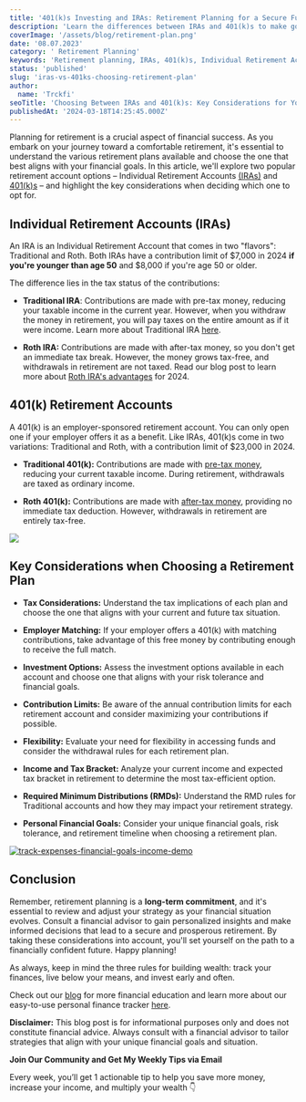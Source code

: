 ```yaml
---
title: '401(k)s Investing and IRAs: Retirement Planning for a Secure Future'
description: 'Learn the differences between IRAs and 401(k)s to make good choices for retirement. Understand tax implications, contribution limits, and employer benefits.'
coverImage: '/assets/blog/retirement-plan.png'
date: '08.07.2023'
category: ' Retirement Planning'
keywords: 'Retirement planning, IRAs, 401(k)s, Individual Retirement Accounts, Traditional IRA, Roth IRA, Traditional 401(k), Roth 401(k), Tax benefits, Retirement accounts, Financial security, Retirement strategy, Financial goals, Investment options, Contribution limits, Employer matching, Tax implications, Withdrawal rules, RMDs, Financial advisor'
status: 'published'
slug: 'iras-vs-401ks-choosing-retirement-plan'
author:
  name: 'Trckfi'
seoTitle: 'Choosing Between IRAs and 401(k)s: Key Considerations for Your Retirement Plan'
publishedAt: '2024-03-18T14:25:45.000Z'
---
```


Planning for retirement is a crucial aspect of financial success. As you embark on your journey toward a comfortable retirement, it's essential to understand the various retirement plans available and choose the one that best aligns with your financial goals. In this article, we'll explore two popular retirement account options – Individual Retirement Accounts [(IRAs)](/blog/types-of-ira-investing) and [401(k)s](/blog/401k-retirement-plans-guide-for-smart-saving) – and highlight the key considerations when deciding which one to opt for.

## Individual Retirement Accounts (IRAs)

An IRA is an Individual Retirement Account that comes in two "flavors": Traditional and Roth. Both IRAs have a contribution limit of $7,000 in 2024 **if you're younger than age 50** and $8,000 if you're age 50 or older.

The difference lies in the tax status of the contributions:

- **Traditional IRA**: Contributions are made with pre-tax money, reducing your taxable income in the current year. However, when you withdraw the money in retirement, you will pay taxes on the entire amount as if it were income. Learn more about Traditional IRA [here](/blog/traditional-ira-guide-tax-advantaged-retirement).

- **Roth IRA:** Contributions are made with after-tax money, so you don't get an immediate tax break. However, the money grows tax-free, and withdrawals in retirement are not taxed. Read our blog post to learn more about [Roth IRA's advantages](/blog/roth-ira-advantage-2023) for 2024.

## 401(k) Retirement Accounts

A 401(k) is an employer-sponsored retirement account. You can only open one if your employer offers it as a benefit. Like IRAs, 401(k)s come in two variations: Traditional and Roth, with a contribution limit of $23,000 in 2024.

- **Traditional 401(k):** Contributions are made with [pre-tax money](/blog/traditional-401k-plan), reducing your current taxable income. During retirement, withdrawals are taxed as ordinary income.

- **Roth 401(k):** Contributions are made with [after-tax money](/blog/roth-401k-plans), providing no immediate tax deduction. However, withdrawals in retirement are entirely tax-free.

![](/images/traditionalvsroth--1--Y0ND.png)

## Key Considerations when Choosing a Retirement Plan

- **Tax Considerations:** Understand the tax implications of each plan and choose the one that aligns with your current and future tax situation.

- **Employer Matching:** If your employer offers a 401(k) with matching contributions, take advantage of this free money by contributing enough to receive the full match.

- **Investment Options:** Assess the investment options available in each account and choose one that aligns with your risk tolerance and financial goals.

- **Contribution Limits:** Be aware of the annual contribution limits for each retirement account and consider maximizing your contributions if possible.

- **Flexibility:** Evaluate your need for flexibility in accessing funds and consider the withdrawal rules for each retirement plan.

- **Income and Tax Bracket:** Analyze your current income and expected tax bracket in retirement to determine the most tax-efficient option.

- **Required Minimum Distributions (RMDs):** Understand the RMD rules for Traditional accounts and how they may impact your retirement strategy.

- **Personal Financial Goals:** Consider your unique financial goals, risk tolerance, and retirement timeline when choosing a retirement plan.

[![track-expenses-financial-goals-income-demo](/images/home--8--Q1Mj.png)](/pricing)

## Conclusion

Remember, retirement planning is a **long-term commitment**, and it's essential to review and adjust your strategy as your financial situation evolves. Consult a financial advisor to gain personalized insights and make informed decisions that lead to a secure and prosperous retirement. By taking these considerations into account, you'll set yourself on the path to a financially confident future. Happy planning!

As always, keep in mind the three rules for building wealth: track your finances, live below your means, and invest early and often.

Check out our [blog](https://www.trckfi.com/blog) for more financial education and learn more about our easy-to-use personal finance tracker [here](https://www.trckfi.com/).

**Disclaimer:** This blog post is for informational purposes only and does not constitute financial advice. Always consult with a financial advisor to tailor strategies that align with your unique financial goals and situation.

**Join Our Community and Get My Weekly Tips via Email**

Every week, you’ll get 1 actionable tip to help you save more money, increase your income, and multiply your wealth 👇

